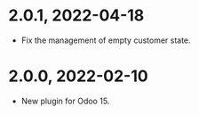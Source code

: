 2.0.1, 2022-04-18
=============
- Fix the management of empty customer state.

2.0.0, 2022-02-10
=============
- New plugin for Odoo 15.